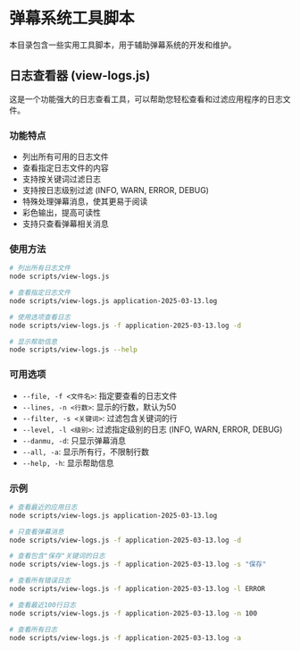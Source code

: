 # 弹幕系统工具脚本

本目录包含一些实用工具脚本，用于辅助弹幕系统的开发和维护。

## 日志查看器 (view-logs.js)

这是一个功能强大的日志查看工具，可以帮助您轻松查看和过滤应用程序的日志文件。

### 功能特点

- 列出所有可用的日志文件
- 查看指定日志文件的内容
- 支持按关键词过滤日志
- 支持按日志级别过滤 (INFO, WARN, ERROR, DEBUG)
- 特殊处理弹幕消息，使其更易于阅读
- 彩色输出，提高可读性
- 支持只查看弹幕相关消息

### 使用方法

```bash
# 列出所有日志文件
node scripts/view-logs.js

# 查看指定日志文件
node scripts/view-logs.js application-2025-03-13.log

# 使用选项查看日志
node scripts/view-logs.js -f application-2025-03-13.log -d

# 显示帮助信息
node scripts/view-logs.js --help
```

### 可用选项

- `--file, -f <文件名>`: 指定要查看的日志文件
- `--lines, -n <行数>`: 显示的行数，默认为50
- `--filter, -s <关键词>`: 过滤包含关键词的行
- `--level, -l <级别>`: 过滤指定级别的日志 (INFO, WARN, ERROR, DEBUG)
- `--danmu, -d`: 只显示弹幕消息
- `--all, -a`: 显示所有行，不限制行数
- `--help, -h`: 显示帮助信息

### 示例

```bash
# 查看最近的应用日志
node scripts/view-logs.js application-2025-03-13.log

# 只查看弹幕消息
node scripts/view-logs.js -f application-2025-03-13.log -d

# 查看包含"保存"关键词的日志
node scripts/view-logs.js -f application-2025-03-13.log -s "保存"

# 查看所有错误日志
node scripts/view-logs.js -f application-2025-03-13.log -l ERROR

# 查看最近100行日志
node scripts/view-logs.js -f application-2025-03-13.log -n 100

# 查看所有日志
node scripts/view-logs.js -f application-2025-03-13.log -a
``` 